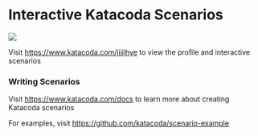 # Interactive Katacoda Scenarios

[![](http://shields.katacoda.com/katacoda/jjjjihye/count.svg)](https://www.katacoda.com/jjjjihye "Get your profile on Katacoda.com")

Visit https://www.katacoda.com/jjjjihye to view the profile and interactive scenarios

### Writing Scenarios
Visit https://www.katacoda.com/docs to learn more about creating Katacoda scenarios

For examples, visit https://github.com/katacoda/scenario-example
